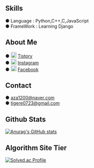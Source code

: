 ## Skills
  ● Language   : Python,C++,C,JavaScript    
  ● FrameWork  : Learning Django    

## About Me 
  ●  <a href="https://2umgee.tistory.com/"><img src = "https://t1.daumcdn.net/tistory_admin/static/top/favicon_0630.ico" width="18px" height="18px"></a> [Tistory](https://2umgee.tistory.com/)  
  ●  <a href="https://www.instagram.com/brother_again/"><img src = "https://www.instagram.com/static/images/ico/favicon.ico/36b3ee2d91ed.ico" width="18px" height="18px"></a>  [Instagram](https://www.instagram.com/brother_again/)    
  ●  <a href="https://www.facebook.com/profile.php?id=100010520119358"><img src = "https://static.xx.fbcdn.net/rsrc.php/yD/r/d4ZIVX-5C-b.ico" width="18px" height="18px"></a>  [Facebook](https://www.facebook.com/profile.php?id=100010520119358/) 

## Contact
  ● aza1200@naver.com   
  ● tigere0723@gmail.com   

## Github Stats
  [![Anurag's GitHub stats](https://github-readme-stats.vercel.app/api?username=aza1200)](https://github.com/anuraghazra/github-readme-stats)

## Algorithm Site Tier
[![Solved.ac Profile](http://mazassumnida.wtf/api/v2/generate_badge?boj=aza1200)](https://solved.ac/aza1200/)


<!--
**aza1200/aza1200** is a ✨ _special_ ✨ repository because its `README.md` (this file) appears on your GitHub profile.

Here are some ideas to get you started:

- 🔭 I’m currently working on ...
- 🌱 I’m currently learning ...
- 👯 I’m looking to collaborate on ...
- 🤔 I’m looking for help with ...
- 💬 Ask me about ...
- 📫 How to reach me: ...
- 😄 Pronouns: ...
- ⚡ Fun fact: ...
-->
